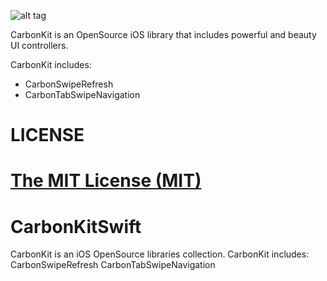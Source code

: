 ![alt tag](https://github.com/ermalkaleci/CarbonTabSwipeNavigation/blob/master/CarbonKit.jpg)

CarbonKit is an OpenSource iOS library that includes powerful and beauty UI controllers.

CarbonKit includes:
- CarbonSwipeRefresh
- CarbonTabSwipeNavigation

# LICENSE
[The MIT License (MIT)](https://github.com/melieskubrick/CarbonKitSwift/blob/master/LICENSE)
=======
# CarbonKitSwift
CarbonKit is an iOS OpenSource libraries collection. CarbonKit includes:  CarbonSwipeRefresh  CarbonTabSwipeNavigation
